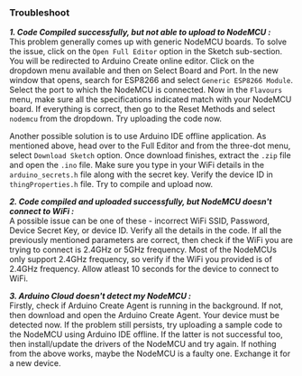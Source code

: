 ### Troubleshoot
***1. Code Compiled successfully, but not able to upload to NodeMCU :***  
This problem generally comes up with generic NodeMCU boards. To solve the issue, click on the `Open Full Editor` option in the Sketch sub-section. You will be redirected to Arduino Create online editor. Click on the dropdown menu available and then on Select Board and Port. In the new window that opens, search for ESP8266 and select `Generic ESP8266 Module`. Select the port to which the NodeMCU is connected. Now in the `Flavours` menu, make sure all the specifications indicated match with your NodeMCU board. If everything is correct, then go to the Reset Methods and select `nodemcu` from the dropdown. Try uploading the code now.  

Another possible solution is to use Arduino IDE offline application. As mentioned above, head over to the Full Editor and from the three-dot menu, select `Download Sketch` option. Once download finishes, extract the `.zip` file and open the `.ino` file. Make sure you type in your WiFi details in the `arduino_secrets.h` file along with the secret key. Verify the device ID in `thingProperties.h` file. Try to compile and upload now.  

***2. Code compiled and uploaded successfully, but NodeMCU doesn't connect to WiFi :***  
A possible issue can be one of these - incorrect WiFi SSID, Password, Device Secret Key, or device ID. Verify all the details in the code. If all the previously mentioned parameters are correct, then check if the WiFi you are trying to connect is 2.4GHz or 5GHz frequency. Most of the NodeMCUs only support 2.4GHz frequency, so verify if the WiFi you provided is of 2.4GHz frequency. Allow atleast 10 seconds for the device to connect to WiFi.  

***3. Arduino Cloud doesn't detect my NodeMCU :***  
Firstly, check if Arduino Create Agent is running in the background. If not, then download and open the Arduino Create Agent. Your device must be detected now. If the problem still persists, try uploading a sample code to the NodeMCU using Arduino IDE offline. If the latter is not successful too, then install/update the drivers of the NodeMCU and try again. If nothing from the above works, maybe the NodeMCU is a faulty one. Exchange it for a new device.  
